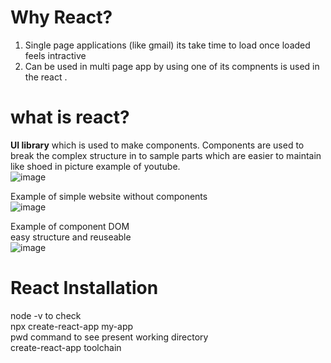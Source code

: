 # Why React?
1. Single page applications (like gmail) its take time to load once loaded feels intractive
2. Can be used in multi page app by using one of its compnents is used in the react .

# what is react?
**UI library** which is used to make components. 
Components are used to break the complex structure in to sample parts which are easier to maintain  like shoed in picture example of youtube.\
![image](https://user-images.githubusercontent.com/66674294/230892307-ad0d05ca-d20d-4b92-818f-f6a7f69a58c3.png)

Example of simple website without components \
![image](https://user-images.githubusercontent.com/66674294/230892944-541042ba-d6b2-4097-8268-a762eb5723c6.png)

Example of  component DOM\
easy structure and reuseable\
![image](https://user-images.githubusercontent.com/66674294/230893282-992b95ff-3f4b-4278-a2ac-975fc6597a6d.png)

# React Installation
node -v to check \
npx create-react-app my-app\
pwd command to see present working directory\
create-react-app toolchain

